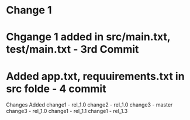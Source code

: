 # Change 1
# Chgange 1 added in src/main.txt, test/main.txt - 3rd Commit
# Added app.txt, requuirements.txt in src folde - 4 commit
Changes Added
change1 - rel_1.0
change2 - rel_1.0
change3 - master
change3 - rel_1.0
change1 - rel_1.1
change1 - rel_1.3
